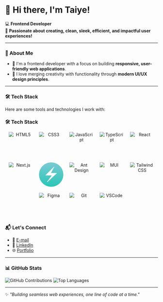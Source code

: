 # 👋 Hi there, I'm Taiye!

💻 **Frontend Developer**  
🌱 **Passionate about creating, clean, sleek, efficient, and impactful user experiences!**  

---

### 🚀 About Me
- 🌟 I'm a frontend developer with a focus on building **responsive, user-friendly web applications**.  
- 🎨 I love merging creativity with functionality through **modern UI/UX design principles**.  

---

### 🛠️ Tech Stack
Here are some tools and technologies I work with:

### 🛠️ Tech Stack

<div align="center" style="display: flex; flex-wrap: wrap; justify-content: center; gap: 20px;">
  <img src="https://cdn.jsdelivr.net/gh/devicons/devicon/icons/html5/html5-original.svg" alt="HTML5" width="80" height="80" />
  <img src="https://cdn.jsdelivr.net/gh/devicons/devicon/icons/css3/css3-original.svg" alt="CSS3" width="80" height="80" />
  <img src="https://cdn.jsdelivr.net/gh/devicons/devicon/icons/javascript/javascript-original.svg" alt="JavaScript" width="80" height="80" />
  <img src="https://cdn.jsdelivr.net/gh/devicons/devicon/icons/typescript/typescript-original.svg" alt="TypeScript" width="80" height="80" />
  <img src="https://cdn.jsdelivr.net/gh/devicons/devicon/icons/react/react-original.svg" alt="React" width="80" height="80" />
  <img src="https://cdn.jsdelivr.net/gh/devicons/devicon/icons/nextjs/nextjs-original-wordmark.svg" alt="Next.js" width="80" height="80" />
  <img src="https://raw.githubusercontent.com/chakra-ui/chakra-ui/main/logo/logomark-colored.svg" alt="Chakra UI" width="80" height="80" />
  <img src="https://cdn.jsdelivr.net/gh/devicons/devicon/icons/antdesign/antdesign-original.svg" alt="Ant Design" width="80" height="80" />
  <img src="https://cdn.jsdelivr.net/gh/devicons/devicon/icons/materialui/materialui-original.svg" alt="MUI" width="80" height="80" />
  <img src="https://cdn.jsdelivr.net/gh/devicons/devicon/icons/tailwindcss/tailwindcss-plain.svg" alt="TailwindCSS" width="80" height="80" />
  <img src="https://cdn.jsdelivr.net/gh/devicons/devicon/icons/figma/figma-original.svg" alt="Figma" width="80" height="80" />
  <img src="https://cdn.jsdelivr.net/gh/devicons/devicon/icons/git/git-original.svg" alt="Git" width="80" height="80" />
  <img src="https://cdn.jsdelivr.net/gh/devicons/devicon/icons/vscode/vscode-original.svg" alt="VSCode" width="80" height="80" />
</div>
 

### 📬 Let's Connect
- 💌 [E-mail](mailto:taiye.akinlade1@gmail.com)  
- 💼 [LinkedIn](https://www.linkedin.com/in/akinlade-taiye-733a8120a)  
- 🌐 [Portfolio](http://teeakins.vercel.app/)

---

### 📊 GitHub Stats
![GitHub Contributions](https://github-readme-streak-stats.herokuapp.com/?user=TeeAkinlade&theme=radical&date_format=[Y.]n.j)
![Top Languages](https://github-readme-stats.vercel.app/api/top-langs/?username=TeeAkinlade&layout=compact&theme=radical)



---

✨ _"Building seamless web experiences, one line of code at a time."_  
